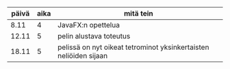 | päivä | aika | mitä tein               |
| ----- | ---- | ----------------------- |
| 8.11  | 4    | JavaFX:n opettelua      |
| 12.11 | 5    | pelin alustava toteutus |
| 18.11 | 5    | pelissä on nyt oikeat tetrominot yksinkertaisten neliöiden sijaan |
